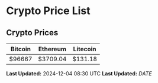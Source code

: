 # Crypto Price List

## Crypto Prices
| Bitcoin | Ethereum | Litecoin |
| ------- | -------- | -------- |
| $96667 | $3709.04 | $131.18 |
**Last Updated:** 2024-12-04 08:30 UTC
**Last Updated:** $DATE$
